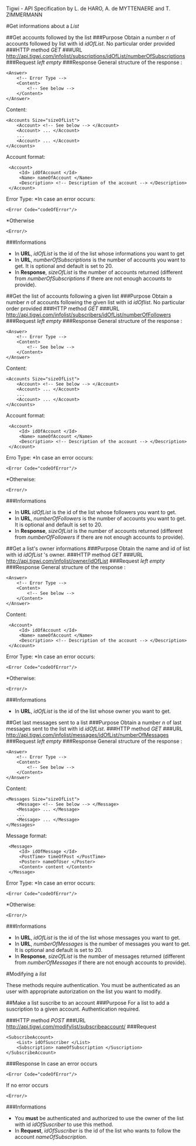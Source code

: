 Tigwi - API Specification by L. de HARO, A. de MYTTENAERE and T. ZIMMERMANN 


#Get informations about a _List_

##Get accounts followed by the list
###Purpose
Obtain a number _n_ of accounts followed by list with id _idOfList_.
No particular order provided
###HTTP method
*GET*
###URL
http://api.tigwi.com/infolist/subscriptions/idOfList/numberOfSubscriptions
###Request
_left empty_
###Response
General structure of the response :

    <Answer>
        <!-- Error Type -->
		<Content> 
            <!-- See below -->
        </Content> 
    </Answer>    
  
Content:

    <Accounts Size="sizeOfList">
	    <Account> <!-- See below --> </Account>
	    <Account> ... </Account>
	    ...
	    <Account> ... </Account>
    </Accounts>

Account format:

     <Account>
	     <Id> idOfAccount </Id>
	     <Name> nameOfAccount </Name>
         <Description> <!-- Description of the account --> </Description>
     </Account>

Error Type:
*In case an error occurs:

    <Error Code="codeOfError"/>

*Otherwise

    <Error/>

###Informations
* In **URL**, _idOfList_ is the id of the list whose informations you want to get
* In **URL**, _numberOfSubscriptions_ is the number of accounts you want to get. It is optional and default is set to 20.
* In **Response**, _sizeOfList_ is the number of accounts returned (different from _numberOfSubscriptions_ if there are not enough accounts to provide).

##Get the list of accounts following a given list
###Purpose
Obtain a number _n_ of accounts following the given list with id _idOflist_.
No particular order provided
###HTTP method
*GET*
###URL
http://api.tigwi.com/infolist/subscribers/idOfList/numberOfFollowers
###Request
_left empty_
###Response
General structure of the response :

    <Answer>
        <!-- Error Type -->
		<Content> 
            <!-- See below -->
        </Content> 
    </Answer>    
  
Content:

    <Accounts Size="sizeOfList">
	    <Account> <!-- See below --> </Account>
	    <Account> ... </Account>
	    ...
	    <Account> ... </Account>
    </Accounts>

Account format:

     <Account>
	     <Id> idOfAccount </Id>
	     <Name> nameOfAccount </Name>
         <Description> <!-- Description of the account --> </Description>
     </Account>

Erro Type:
*In case an error occurs:

    <Error Code="codeOfError"/>

*Otherwise:

    <Error/>

###Informations
* In **URL** _idOfList_ is the id of the list whose followers you want to get.
* In **URL**, _numberOfFollowers_ is the number of accounts you want to get. It is optional and default is set to 20.
* In **Response**, _sizeOfList_ is the number of accounts returned (different from _numberOfFollowers_ if there are not enough accounts to provide).

##Get a list's owner informations
###Purpose
Obtain the name and id of list with id _idOfList_ 's owner.
###HTTP method
*GET*
###URL
http://api.tigwi.com/infolist/owner/idOfList
###Request
_left empty_
###Response
General structure of the response :

    <Answer>
        <!-- Error Type -->
		<Content> 
            <!-- See below -->
        </Content> 
    </Answer>    
  
Content:

     <Account>
	     <Id> idOfAccount </Id>
	     <Name> nameOfAccount </Name>
         <Description> <!-- Description of the account --> </Description>
     </Account>

Error Type:
*In case an error occurs:

    <Error Code="codeOfError"/>

*Otherwise:

    <Error/>

###Informations
* In **URL**, _idOfList_ is the id of the list whose owner you want to get.

##Get last messages sent to a list
###Purpose
Obtain a number _n_ of last messages sent to the list with id _idOfList_.
###HTTP method
*GET*
###URL
http://api.tigwi.com/infolist/messages/idOfList/numberOfMessages
###Request
_left empty_
###Response
General structure of the response :

    <Answer>
        <!-- Error Type -->
		<Content> 
            <!-- See below -->
        </Content> 
    </Answer>    
  
Content:

    <Messages Size="sizeOfList">
	    <Message> <!-- See below --> </Message>
	    <Message> ... </Message>
	    ...
	    <Message> ... </Message>
    </Messages>

Message format:

     <Message>
	     <Id> idOfMessage </Id>
	     <PostTime> timeOfPost </PostTime>
	     <Poster> nameOfUser </Poster>
	     <Content> content </Content>
     </Message>

Error Type:
*In case an error occurs:

    <Error Code="codeOfError"/>

*Otherwise:

    <Error/>

###Informations
* In **URL**, _idOfList_ is the id of the list whose messages you want to get.
* In **URL**, _numberOfMessages_ is the number of messages you want to get. It is optional and default is set to 20.
* In **Response**, _sizeOfList_ is the number of messages returned (different from _numberOfMessages_ if there are not enough accounts to provide).


#Modifying a _list_

These methods require authentication. You must be authenticated as an user with appropriate autorization on the list you want to modify.

##Make a list suscribe to an account
###Purpose
For a list to add a suscription to a given account. Authentication required.

###HTTP method
*POST*
###URL
http://api.tigwi.com/modifylist/subscribeaccount/
###Request
    
    <SubscribeAccount>
        <List> idOfSuscriber </List>
        <Subscription> nameOfSubscription </Suscription>
    </SubscribeAccount>

###Response
In case an error occurs

    <Error Code="codeOfError"/>

If no error occurs

    <Error/>


###Informations
* You **must** be authenticated and authorized to use the owner of the list with id _idOfSuscriber_ to use this method.
* In **Request**, _idOfSuscriber_ is the id of the list who wants to follow the account _nameOfSubscription_.
